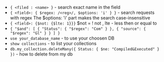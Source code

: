 - `{ <filed : <name> }` - search exact name in the field
- `{ <field>: { $regex: /<reg>/, $options: 'i' } }` - search requests with regex The $options: 'i' part makes the search case-insensitive
- `{ <field>: {$not: {$lte: 1}}}`  $not = ! not   ,  lte - less then or equal to 
- `{
    "$and": [
    { "Status": { "$regex": "Com" } },
    { "source": { "$regex": "Gl" } }
  ]
}`
- `use your_database_name` - to use your choosen DB
- `show collections` - to list your collections
- `db.my_collection.deleteMany({ Status: { $ne: "Compiled&Executed" } })` - how to delete from my db
